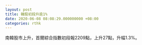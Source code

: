 ```yaml
---
layout: post
title: 韓股初段升逾1%
date: 2020-06-08 08:08:29.000000000 +08:00
categories: rthk
---
```


南韓股市上升，首爾綜合指數初段報2209點，上升27點，升幅1.3%。
